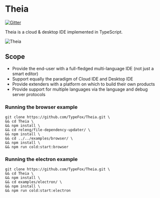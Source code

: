 # Theia
[![Gitter](https://img.shields.io/badge/chat-on%20gitter-blue.svg)](https://gitter.im/theia-ide/theia)

Theia is a cloud & desktop IDE implemented in TypeScript.

![Theia](https://cloud.githubusercontent.com/assets/372735/25758586/6939d0de-31cf-11e7-998a-e4ce997dd6b8.png)

## Scope
 - Provide the end-user with a full-fledged multi-language IDE  (not just a smart editor)
 - Support equally the paradigm of Cloud IDE and Desktop IDE
 - Provide extenders with a platform on which to build their own products
 - Provide support for multiple languages via the language and debug server protocols
 
 ### Running the browser example
 ```
 git clone https://github.com/TypeFox/Theia.git \
 && cd Theia \
 && npm install \
 && cd releng/file-dependency-updater/ \
 && npm install \
 && cd ../../examples/browser/ \
 && npm install \
 && npm run cold:start:browser
 ```

 ### Running the electron example
 ```
 git clone https://github.com/TypeFox/Theia.git \
 && cd Theia \
 && npm install \
 && cd examples/electron/ \
 && npm install \
 && npm run cold:start:electron
 ```
